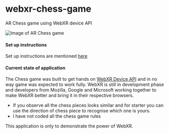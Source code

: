 # webxr-chess-game
AR Chess game using WebXR device API

![Image of AR Chess game](https://raw.githubusercontent.com/Brijesh1005/webxr-chess-game/feature/Chess-Game-misc/assets/chess/AR-Chess.jpg)


#### Set up instructions
Set up instructions are mentioned [here](https://codelabs.developers.google.com/codelabs/ar-with-webxr/#1)

#### Current state of application
The Chess game was built to get hands on [WebXR Device API](https://www.w3.org/TR/webxr/) and in no way game was expected to work fully. WebXR is still in development phase and developers from Mozilla, Google and Microsoft working together to make WebXR better and bring it in their respective browsers.

* If you observe all the chess pieces looks similar and for starter you can use the direction of chess piece to recognise which one is yours.
* I have not coded all the chess game rules

This application is only to demonstrate the power of WebXR.
